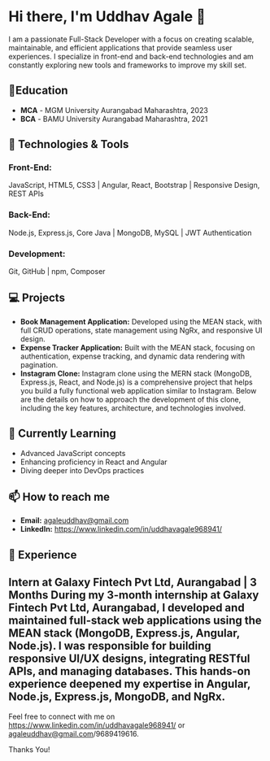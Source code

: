 # Hi there, I'm Uddhav Agale 👋

I am a passionate Full-Stack Developer with a focus on creating scalable, maintainable, and efficient applications that provide seamless user experiences. I specialize in front-end and back-end technologies and am constantly exploring new tools and frameworks to improve my skill set.

## 📄Education

- **MCA** - MGM University Aurangabad Maharashtra, 2023
- **BCA** - BAMU University Aurangabad Maharashtra, 2021
  
## 🔧 Technologies & Tools

### Front-End:
JavaScript, HTML5, CSS3 | Angular, React, Bootstrap | Responsive Design, REST APIs

### Back-End:
Node.js, Express.js, Core Java | MongoDB, MySQL | JWT Authentication

### Development:
Git, GitHub | npm, Composer

## 💻 Projects

- **Book Management Application:** Developed using the MEAN stack, with full CRUD operations, state management using NgRx, and responsive UI design.
- **Expense Tracker Application:** Built with the MEAN stack, focusing on authentication, expense tracking, and dynamic data rendering with pagination.
- **Instagram Clone:** Instagram clone using the MERN stack (MongoDB, Express.js, React, and Node.js) is a comprehensive project that helps you build a fully functional web application similar to Instagram. Below are the details on how to approach the development of this clone, including the key features, architecture, and technologies involved.

## 🌱 Currently Learning
- Advanced JavaScript concepts
- Enhancing proficiency in React and Angular
- Diving deeper into DevOps practices

## 📫 How to reach me
- **Email:** agaleuddhav@gmail.com
- **LinkedIn:** https://www.linkedin.com/in/uddhavagale968941/

## 💼 Experience
**Intern at Galaxy Fintech Pvt Ltd, Aurangabad | 3 Months**
During my 3-month internship at Galaxy Fintech Pvt Ltd, Aurangabad, I developed and maintained full-stack web applications using the MEAN stack (MongoDB, Express.js, Angular, Node.js). I was responsible for building responsive UI/UX designs, integrating RESTful APIs, and managing databases. This hands-on experience deepened my expertise in Angular, Node.js, Express.js, MongoDB, and NgRx.
---
Feel free to connect with me on https://www.linkedin.com/in/uddhavagale968941/ or agaleuddhav@gmail.com/9689419616.

Thanks You!

